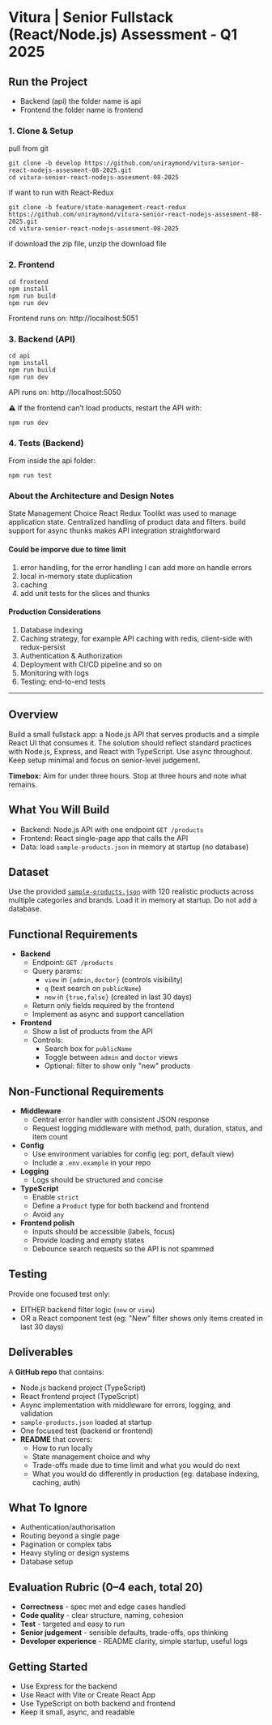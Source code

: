 # Vitura | Senior Fullstack (React/Node.js) Assessment - Q1 2025

## Run the Project
 - Backend (api) the folder name is api
 - Frontend the folder name is frontend

### 1. Clone & Setup
pull from git

```
git clone -b develop https://github.com/uniraymond/vitura-senior-react-nodejs-assesment-08-2025.git
cd vitura-senior-react-nodejs-assesment-08-2025
```

if want to run with React-Redux
```
git clone -b feature/state-management-react-redux https://github.com/uniraymond/vitura-senior-react-nodejs-assesment-08-2025.git
cd vitura-senior-react-nodejs-assesment-08-2025
```

if download the zip file, unzip the download file

### 2. Frontend
```
cd frontend
npm install
npm run build
npm run dev
```
Frontend runs on: http://localhost:5051

### 3. Backend (API)
```
cd api
npm install
npm run build
npm run dev
```
API runs on: http://localhost:5050

 ⚠️ If the frontend can’t load products, restart the API with:

```
npm run dev
```

### 4. Tests (Backend)

From inside the api folder:
```
npm run test
```

### About the Architecture and Design Notes

State Management Choice
React Redux Toolikt was used to manage application state.
 Centralized handling of product data and filters.
 build support for async thunks makes API integration straightforward

#### Could be imporve due to time limit
1. error handling, for the error handling I can add more on handle errors
2. local in-memory state duplication
3. caching
4. add unit tests for the slices and thunks

#### Production Considerations
1. Database indexing
2. Caching strategy, for example API caching with redis, client-side with redux-persist
3. Authentication & Authorization
4. Deployment with CI/CD pipeline and so on
5. Monitoring with logs
6. Testing: end-to-end tests

---


## Overview
Build a small fullstack app: a Node.js API that serves products and a simple React UI that consumes it. The solution should reflect standard practices with Node.js, Express, and React with TypeScript. Use async throughout. Keep setup minimal and focus on senior-level judgement.

**Timebox:** Aim for under three hours. Stop at three hours and note what remains.

## What You Will Build
- Backend: Node.js API with one endpoint `GET /products`
- Frontend: React single-page app that calls the API
- Data: load `sample-products.json` in memory at startup (no database)

## Dataset
Use the provided [`sample-products.json`](https://github.com/mjkearns/vitura-senior-react-nodejs-assesment-08-2025/blob/main/sample-products.json) with 120 realistic products across multiple categories and brands. Load it in memory at startup. Do not add a database.

## Functional Requirements
- **Backend**
  - Endpoint: `GET /products`
  - Query params:
    - `view` in `{admin,doctor}` (controls visibility)
    - `q` (text search on `publicName`)
    - `new` in `{true,false}` (created in last 30 days)
  - Return only fields required by the frontend
  - Implement as async and support cancellation
- **Frontend**
  - Show a list of products from the API
  - Controls:
    - Search box for `publicName`
    - Toggle between `admin` and `doctor` views
    - Optional: filter to show only "new" products

## Non-Functional Requirements
- **Middleware**
  - Central error handler with consistent JSON response
  - Request logging middleware with method, path, duration, status, and item count
- **Config**
  - Use environment variables for config (eg: port, default view)
  - Include a `.env.example` in your repo
- **Logging**
  - Logs should be structured and concise
- **TypeScript**
  - Enable `strict`
  - Define a `Product` type for both backend and frontend
  - Avoid `any`
- **Frontend polish**
  - Inputs should be accessible (labels, focus)
  - Provide loading and empty states
  - Debounce search requests so the API is not spammed

## Testing
Provide one focused test only:
- EITHER backend filter logic (`new` or `view`)
- OR a React component test (eg: "New" filter shows only items created in last 30 days)

## Deliverables
A **GitHub repo** that contains:
- Node.js backend project (TypeScript)
- React frontend project (TypeScript)
- Async implementation with middleware for errors, logging, and validation
- `sample-products.json` loaded at startup
- One focused test (backend or frontend)
- **README** that covers:
  - How to run locally
  - State management choice and why
  - Trade-offs made due to time limit and what you would do next
  - What you would do differently in production (eg: database indexing, caching, auth)

## What To Ignore
- Authentication/authorisation
- Routing beyond a single page
- Pagination or complex tabs
- Heavy styling or design systems
- Database setup

## Evaluation Rubric (0–4 each, total 20)
- **Correctness** - spec met and edge cases handled
- **Code quality** - clear structure, naming, cohesion
- **Test** - targeted and easy to run
- **Senior judgement** - sensible defaults, trade-offs, ops thinking
- **Developer experience** - README clarity, simple startup, useful logs

## Getting Started
- Use Express for the backend
- Use React with Vite or Create React App
- Use TypeScript on both backend and frontend
- Keep it small, async, and readable
